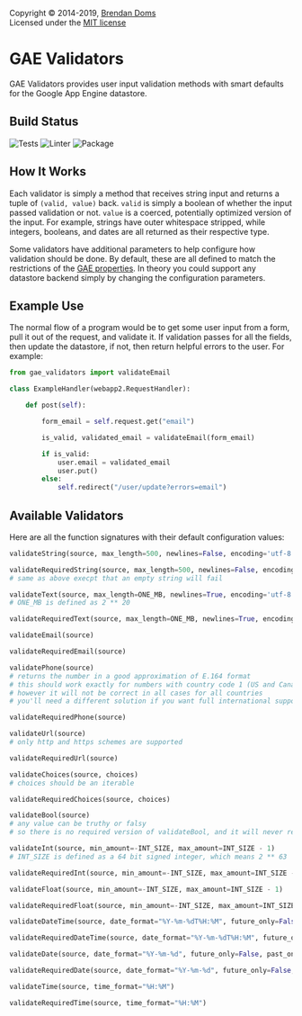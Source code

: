Copyright &copy; 2014-2019, [Brendan Doms](http://www.bdoms.com/)  
Licensed under the [MIT license](http://www.opensource.org/licenses/MIT)

# GAE Validators

GAE Validators provides user input validation methods with smart defaults for the Google App Engine datastore.

## Build Status

![Tests](https://api.cirrus-ci.com/github/bdoms/gae_validators.svg?task=test_task)
![Linter](https://api.cirrus-ci.com/github/bdoms/gae_validators.svg?task=lint_task)
![Package](https://api.cirrus-ci.com/github/bdoms/gae_validators.svg?task=build_package_test_task)

## How It Works

Each validator is simply a method that receives string input and returns a tuple of `(valid, value)` back.
`valid` is simply a boolean of whether the input passed validation or not.
`value` is a coerced, potentially optimized version of the input.
For example, strings have outer whitespace stripped, while integers, booleans, and dates are all returned as their respective type.

Some validators have additional parameters to help configure how validation should be done.
By default, these are all defined to match the restrictions of the
[GAE properties](https://cloud.google.com/appengine/docs/python/datastore/typesandpropertyclasses).
In theory you could support any datastore backend simply by changing the configuration parameters.

## Example Use

The normal flow of a program would be to get some user input from a form, pull it out of the request, and validate it.
If validation passes for all the fields, then update the datastore, if not, then return helpful errors to the user.
For example:


```python
from gae_validators import validateEmail

class ExampleHandler(webapp2.RequestHandler):

    def post(self):

        form_email = self.request.get("email")

        is_valid, validated_email = validateEmail(form_email)

        if is_valid:
            user.email = validated_email
            user.put()
        else:
            self.redirect("/user/update?errors=email")
```

## Available Validators

Here are all the function signatures with their default configuration values:

```python
validateString(source, max_length=500, newlines=False, encoding='utf-8')

validateRequiredString(source, max_length=500, newlines=False, encoding='utf-8')
# same as above execpt that an empty string will fail

validateText(source, max_length=ONE_MB, newlines=True, encoding='utf-8')
# ONE_MB is defined as 2 ** 20

validateRequiredText(source, max_length=ONE_MB, newlines=True, encoding='utf-8')

validateEmail(source)

validateRequiredEmail(source)

validatePhone(source)
# returns the number in a good approximation of E.164 format
# this should work exactly for numbers with country code 1 (US and Canada)
# however it will not be correct in all cases for all countries
# you'll need a different solution if you want full international support

validateRequiredPhone(source)

validateUrl(source)
# only http and https schemes are supported

validateRequiredUrl(source)

validateChoices(source, choices)
# choices should be an iterable

validateRequiredChoices(source, choices)

validateBool(source)
# any value can be truthy or falsy
# so there is no required version of validateBool, and it will never return an invalid result

validateInt(source, min_amount=-INT_SIZE, max_amount=INT_SIZE - 1)
# INT_SIZE is defined as a 64 bit signed integer, which means 2 ** 63

validateRequiredInt(source, min_amount=-INT_SIZE, max_amount=INT_SIZE - 1)

validateFloat(source, min_amount=-INT_SIZE, max_amount=INT_SIZE - 1)

validateRequiredFloat(source, min_amount=-INT_SIZE, max_amount=INT_SIZE - 1)

validateDateTime(source, date_format="%Y-%m-%dT%H:%M", future_only=False, past_only=False)

validateRequiredDateTime(source, date_format="%Y-%m-%dT%H:%M", future_only=False, past_only=False)

validateDate(source, date_format="%Y-%m-%d", future_only=False, past_only=False)

validateRequiredDate(source, date_format="%Y-%m-%d", future_only=False, past_only=False)

validateTime(source, time_format="%H:%M")

validateRequiredTime(source, time_format="%H:%M")
```
